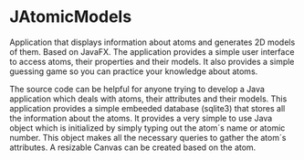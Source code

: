 # JAtomicModels
Application that displays information about atoms and generates 2D models of them. Based on JavaFX. The application provides a simple user interface to access atoms, their properties and their models. It also provides a simple guessing game so you can practice your knowledge about atoms.

The source code can be helpful for anyone trying to develop a Java application which deals with atoms, their attributes and their models. This application provides a simple embeeded database (sqlite3) that stores all the information about the atoms. It provides a very simple to use Java object which is initialized by simply typing out the atom´s name or atomic number. This object makes all the necessary queries to gather the atom´s attributes. A resizable Canvas can be created based on the atom. 
